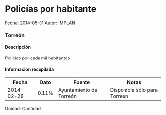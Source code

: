 Policías por habitante
=====

Fecha: 2014-05-01
Autor: IMPLAN

### Torreón

#### Descripción

Policías por cada mil habitantes

#### Información recopilada

<table class="table table-hover table-bordered">
  <tr><th>Fecha</th><th>Dato</th><th>Fuente</th><th>Notas</th></tr>
  <tr><td>2014-02-28</td><td>0.11%</td><td>Ayuntamiento de Torreón</td><td>Disponible sólo para Torreón</td></tr>
</table>

Unidad: Cantidad.
